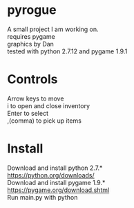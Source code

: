 # pyrogue  
A small project I am working on.  
requires pygame  
graphics by Dan  
tested with python 2.7.12 and pygame 1.9.1

# Controls
Arrow keys to move  
i to open and close inventory  
Enter to select  
,(comma) to pick up items

# Install
Download and install python 2.7.*  
https://python.org/downloads/  
Download and install pygame 1.9.*  
https://pygame.org/download.shtml  
Run main.py with python

